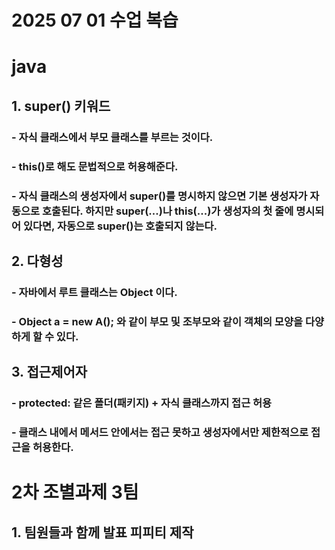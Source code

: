 # 2025 07 01 수업 복습
# java
## 1. super() 키워드
### - 자식 클래스에서 부모 클래스를 부르는 것이다.
### - this()로 해도 문법적으로 허용해준다.
### - 자식 클래스의 생성자에서 super()를 명시하지 않으면 기본 생성자가 자동으로 호출된다. 하지만 super(...)나 this(...)가 생성자의 첫 줄에 명시되어 있다면, 자동으로 super()는 호출되지 않는다.
## 2. 다형성
### - 자바에서 루트 클래스는 Object 이다.
### - Object a = new A(); 와 같이 부모 및 조부모와 같이 객체의 모양을 다양하게 할 수 있다. 
## 3. 접근제어자
### - protected: 같은 폴더(패키지) + 자식 클래스까지 접근 허용
### - 클래스 내에서 메서드 안에서는 접근 못하고 생성자에서만 제한적으로 접근을 허용한다.

# 2차 조별과제 3팀
## 1. 팀원들과 함께 발표 피피티 제작

